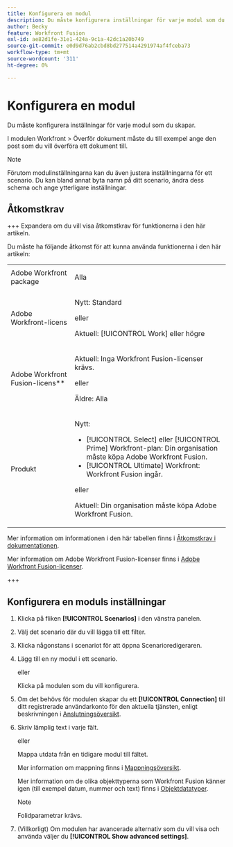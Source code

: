 ```yaml
---
title: Konfigurera en modul
description: Du måste konfigurera inställningar för varje modul som du skapar.
author: Becky
feature: Workfront Fusion
exl-id: ae82d1fe-31e1-424a-9c1a-42dc1a20b749
source-git-commit: e0d9d76ab2cbd8bd277514a4291974af4fceba73
workflow-type: tm+mt
source-wordcount: '311'
ht-degree: 0%

---
```


# Konfigurera en modul

Du måste konfigurera inställningar för varje modul som du skapar.

I modulen Workfront > Överför dokument måste du till exempel ange den post som du vill överföra ett dokument till.

>[!NOTE]
>
>Förutom modulinställningarna kan du även justera inställningarna för ett scenario. Du kan bland annat byta namn på ditt scenario, ändra dess schema och ange ytterligare inställningar.

## Åtkomstkrav

+++ Expandera om du vill visa åtkomstkrav för funktionerna i den här artikeln.

Du måste ha följande åtkomst för att kunna använda funktionerna i den här artikeln:

<table style="table-layout:auto">
 <col> 
 <col> 
 <tbody> 
  <tr> 
   <td role="rowheader">Adobe Workfront package</td> 
   <td> <p>Alla</p> </td> 
  </tr> 
  <tr data-mc-conditions=""> 
   <td role="rowheader">Adobe Workfront-licens</td> 
   <td> <p>Nytt: Standard</p><p>eller</p><p>Aktuell: [!UICONTROL Work] eller högre</p> </td> 
  </tr> 
  <tr> 
   <td role="rowheader">Adobe Workfront Fusion-licens**</td> 
   <td>
   <p>Aktuell: Inga Workfront Fusion-licenser krävs.</p>
   <p>eller</p>
   <p>Äldre: Alla </p>
   </td> 
  </tr> 
  <tr> 
   <td role="rowheader">Produkt</td> 
   <td>
   <p>Nytt:</p> <ul><li>[!UICONTROL Select] eller [!UICONTROL Prime] Workfront-plan: Din organisation måste köpa Adobe Workfront Fusion.</li><li>[!UICONTROL Ultimate] Workfront: Workfront Fusion ingår.</li></ul>
   <p>eller</p>
   <p>Aktuell: Din organisation måste köpa Adobe Workfront Fusion.</p>
   </td> 
  </tr>
 </tbody> 
</table>

Mer information om informationen i den här tabellen finns i [Åtkomstkrav i dokumentationen](/help/workfront-fusion/references/licenses-and-roles/access-level-requirements-in-documentation.md).

Mer information om Adobe Workfront Fusion-licenser finns i [Adobe Workfront Fusion-licenser](/help/workfront-fusion/set-up-and-manage-workfront-fusion/licensing-operations-overview/license-automation-vs-integration.md).

+++

## Konfigurera en moduls inställningar

1. Klicka på fliken **[!UICONTROL Scenarios]** i den vänstra panelen.
1. Välj det scenario där du vill lägga till ett filter.
1. Klicka någonstans i scenariot för att öppna Scenarioredigeraren.
1. Lägg till en ny modul i ett scenario.

   eller

   Klicka på modulen som du vill konfigurera.

1. Om det behövs för modulen skapar du ett **[!UICONTROL Connection]** till ditt registrerade användarkonto för den aktuella tjänsten, enligt beskrivningen i [Anslutningsöversikt](/help/workfront-fusion/get-started-with-fusion/understand-fusion/connection-overview.md).
1. Skriv lämplig text i varje fält.

   eller

   Mappa utdata från en tidigare modul till fältet.

   Mer information om mappning finns i [Mappningsöversikt](/help/workfront-fusion/get-started-with-fusion/understand-fusion/mapping-overview.md).

   Mer information om de olika objekttyperna som Workfront Fusion känner igen (till exempel datum, nummer och text) finns i [Objektdatatyper](/help/workfront-fusion/references/mapping-panel/data-types/item-data-types.md).

   >[!NOTE]
   >
   >Folidparametrar krävs.

1. (Villkorligt) Om modulen har avancerade alternativ som du vill visa och använda väljer du **[!UICONTROL Show advanced settings]**.
